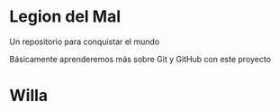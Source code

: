 # Legion del Mal
Un repositorio para conquistar el mundo

Básicamente aprenderemos más sobre Git y GitHub con este proyecto


# Willa
